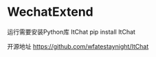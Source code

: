 # WechatExtend

运行需要安装Python库 ItChat
pip install ItChat

开源地址
https://github.com/wfatestaynight/ItChat
